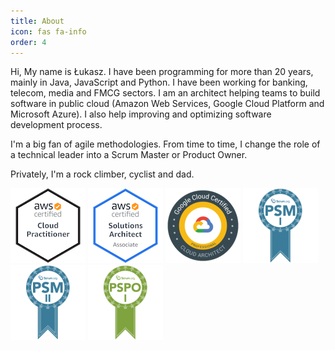 ```yaml
---
title: About
icon: fas fa-info
order: 4
---
```


Hi, My name is Łukasz. I have been programming for more than 20 years, mainly in Java, JavaScript and Python. I have been working for banking, telecom, media and FMCG sectors. I am an architect helping teams to build software in public cloud (Amazon Web Services, Google Cloud Platform and Microsoft Azure). I also help improving and optimizing software development process.

I'm a big fan of agile methodologies. From time to time, I change the role of a technical leader into a Scrum Master or Product Owner.

Privately, I'm a rock climber, cyclist and dad.

<div>
  <img src="/assets/img/certs/aws-cloud-practitioner.png" alt ="AWS Certified Cloud Practitioner" title ="AWS Certified Cloud Practitioner"/>
  <img src="/assets/img/certs/aws-solutions-architect-associate.png" alt ="AWS Certified Solutions Architect Associate" title ="AWS Certified Solutions Architect Associate"/>
  <img src="/assets/img/certs/gcp-architect.png" alt ="Google Cloud Certified Professional Cloud Architect" title ="Google Cloud Certified Professional Cloud Architect"/>
  <img src="/assets/img/certs/psm1.png" alt ="Professional Scrum Master I" title ="Professional Scrum Master I"/>
  <img src="/assets/img/certs/psm2.png" alt ="Professional Scrum Master II" title ="Professional Scrum Master II"/>
  <img src="/assets/img/certs/pspo1.png" alt ="Professional Scrum Product Owner I" title ="Professional Scrum Product Owner I"/>
</div>
